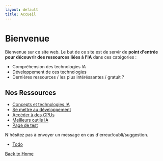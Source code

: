 ```yaml
---
layout: default
title: Accueil
---
```


# Bienvenue

Bienvenue sur ce site web. Le but de ce site est de servir de **point d'entrée pour découvrir des ressources liées à l'IA** dans ces catégories :
- Compréhension des technologies IA
- Développement de ces technologies
- Dernières ressources / les plus intéréssantes / gratuit ?

## Nos Ressources

- [Concepts et technologies IA](/pages/concepts.md)
- [Se mettre au développement](/pages/dev.md)
- [Accéder à des GPUs](/pages/gpu.md)
- [Meilleurs outils IA](/pages/outils.md)
- [Page de test](/pages/test.md)

N'hésitez pas à envoyer un message en cas d'erreur/oubli/suggestion.

- [Todo](/pages/todo.md)

[Back to Home](../index.md)